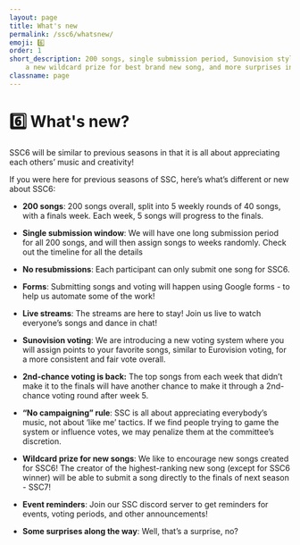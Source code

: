 ```yaml
---
layout: page
title: What's new
permalink: /ssc6/whatsnew/
emoji: 6️⃣
order: 1
short_description: 200 songs, single submission period, Sunovision style voting, 
    a new wildcard prize for best brand new song, and more surprises in store!
classname: page
---
```


# 6️⃣ What's new?

SSC6 will be similar to previous seasons in that it is all about appreciating each others’ music and creativity!

If you were here for previous seasons of SSC, here’s what’s different or new about SSC6:

* **200 songs**: 200 songs overall, split into 5 weekly rounds of 40 songs, with a finals week. Each week, 5 songs will progress to the finals.

* **Single submission window**: We will have one long submission period for all 200 songs, and will then assign songs to weeks randomly. Check out the timeline for all the details

* **No resubmissions**: Each participant can only submit one song for SSC6.

* **Forms**: Submitting songs and voting will happen using Google forms - to help us automate some of the work!

* **Live streams**: The streams are here to stay! Join us live to watch everyone’s songs and dance in chat!

* **Sunovision voting**: We are introducing a new voting system where you will assign points to your favorite songs, similar to Eurovision voting, for a more consistent and fair vote overall.

* **2nd-chance voting is back:** The top songs from each week that didn’t make it to the finals will have another chance to make it through a 2nd-chance voting round after week 5.

* **“No campaigning” rule**: SSC is all about appreciating everybody’s music, not about ‘like me’ tactics. If we find people trying to game the system or influence votes, we may penalize them at the committee’s discretion.

* **Wildcard prize for new songs**: We like to encourage new songs created for SSC6! The creator of the highest-ranking new song (except for SSC6 winner) will be able to submit a song directly to the finals of next season - SSC7!

* **Event reminders**: Join our SSC discord server to get reminders for events, voting periods, and other announcements!

* **Some surprises along the way**: Well, that’s a surprise, no?
